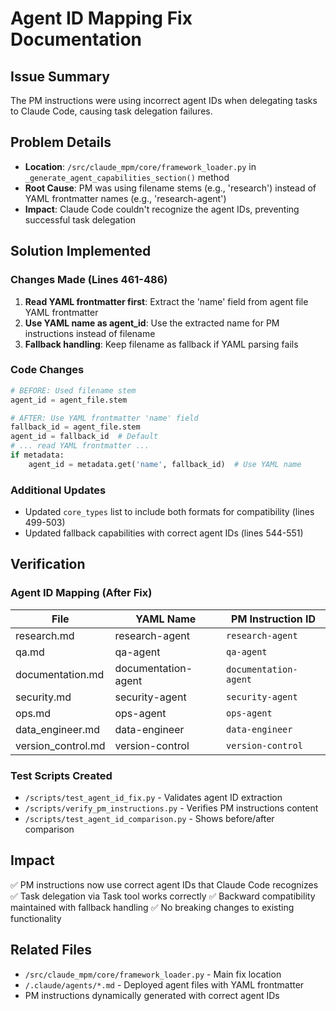# Agent ID Mapping Fix Documentation

## Issue Summary
The PM instructions were using incorrect agent IDs when delegating tasks to Claude Code, causing task delegation failures.

## Problem Details
- **Location**: `/src/claude_mpm/core/framework_loader.py` in `_generate_agent_capabilities_section()` method
- **Root Cause**: PM was using filename stems (e.g., 'research') instead of YAML frontmatter names (e.g., 'research-agent')
- **Impact**: Claude Code couldn't recognize the agent IDs, preventing successful task delegation

## Solution Implemented

### Changes Made (Lines 461-486)
1. **Read YAML frontmatter first**: Extract the 'name' field from agent file YAML frontmatter
2. **Use YAML name as agent_id**: Use the extracted name for PM instructions instead of filename
3. **Fallback handling**: Keep filename as fallback if YAML parsing fails

### Code Changes
```python
# BEFORE: Used filename stem
agent_id = agent_file.stem

# AFTER: Use YAML frontmatter 'name' field
fallback_id = agent_file.stem
agent_id = fallback_id  # Default
# ... read YAML frontmatter ...
if metadata:
    agent_id = metadata.get('name', fallback_id)  # Use YAML name
```

### Additional Updates
- Updated `core_types` list to include both formats for compatibility (lines 499-503)
- Updated fallback capabilities with correct agent IDs (lines 544-551)

## Verification

### Agent ID Mapping (After Fix)
| File | YAML Name | PM Instruction ID |
|------|-----------|-------------------|
| research.md | research-agent | `research-agent` |
| qa.md | qa-agent | `qa-agent` |
| documentation.md | documentation-agent | `documentation-agent` |
| security.md | security-agent | `security-agent` |
| ops.md | ops-agent | `ops-agent` |
| data_engineer.md | data-engineer | `data-engineer` |
| version_control.md | version-control | `version-control` |

### Test Scripts Created
- `/scripts/test_agent_id_fix.py` - Validates agent ID extraction
- `/scripts/verify_pm_instructions.py` - Verifies PM instructions content
- `/scripts/test_agent_id_comparison.py` - Shows before/after comparison

## Impact
✅ PM instructions now use correct agent IDs that Claude Code recognizes
✅ Task delegation via Task tool works correctly
✅ Backward compatibility maintained with fallback handling
✅ No breaking changes to existing functionality

## Related Files
- `/src/claude_mpm/core/framework_loader.py` - Main fix location
- `/.claude/agents/*.md` - Deployed agent files with YAML frontmatter
- PM instructions dynamically generated with correct agent IDs